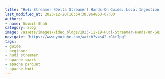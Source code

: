 ```yaml
---
title: "Hudi Streamer (Delta Streamer) Hands-On Guide: Local Ingestion from Parquet Source #1"
last_modified_at: 2023-12-20T16:54:38.964863-07:00
authors: 
- name: Soumil Shah
category: blog
image: /assets/images/video_blogs/2023-11-19-Hudi-Streamer-Hands-On-Guide-Local-Ingestion-from-Parquet-Source-1.png
navigate: "https://www.youtube.com/watch?v=s42-mGktIpg"
tags:
- guide
- beginner
- hudi streamer
- apache spark
- apache parquet
- apache hudi
---
```



